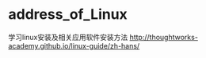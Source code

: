# address_of_Linux

学习linux安装及相关应用软件安装方法
http://thoughtworks-academy.github.io/linux-guide/zh-hans/
